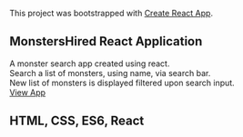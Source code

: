 This project was bootstrapped with [Create React App](https://github.com/facebookincubator/create-react-app).

## MonstersHired React Application

A monster search app created using react. <br>
Search a list of monsters, using name, via search bar. <br>
New list of monsters is displayed filtered upon search input. <br>
[View App](https://mrshanx.github.io/monstershired)

## HTML, CSS, ES6, React
